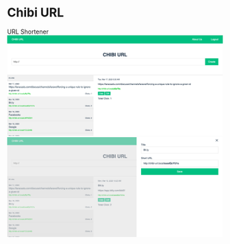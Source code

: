 # Chibi URL
URL Shortener
![URL Shortener - Home Page](public/images/url-shortener.png)
![Edit Url](public/images/edit-url.png)
